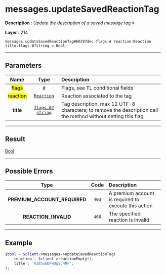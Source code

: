 # messages.updateSavedReactionTag

**Description** : *Update the description of a saved message tag &raquo;*

**Layer** : 214

```tl
messages.updateSavedReactionTag#60297dec flags:# reaction:Reaction title:flags.0?string = Bool;
```

---

## Parameters

| Name | Type | Description |
| :---: | :---: | :--- |
| <mark>flags</mark> | [`#`](type/#) | Flags, see TL conditional fields |
| <mark>reaction</mark> | [`Reaction`](type/Reaction) | Reaction associated to the tag |
| **title** | [`flags.0?string`](type/string) | Tag description, max 12 UTF-8 characters; to remove the description call the method without setting this flag |

---

## Result

[Bool](type/Bool)

---

## Possible Errors

| Type | Code | Description |
| :---: | :---: | :--- |
| **PREMIUM_ACCOUNT_REQUIRED** | `403` | A premium account is required to execute this action |
| **REACTION_INVALID** | `400` | The specified reaction is invalid |

---

## Example

```php
$bool = $client->messages->updateSavedReactionTag(
	reaction : $client->reactionEmpty(),
	title : 'A385uEDFHUgSJ4Rk',
);
```